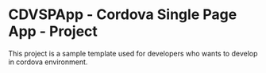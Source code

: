 # CDVSPApp - Cordova Single Page App - Project #
This project is a sample template used for developers who wants to develop in cordova environment.
